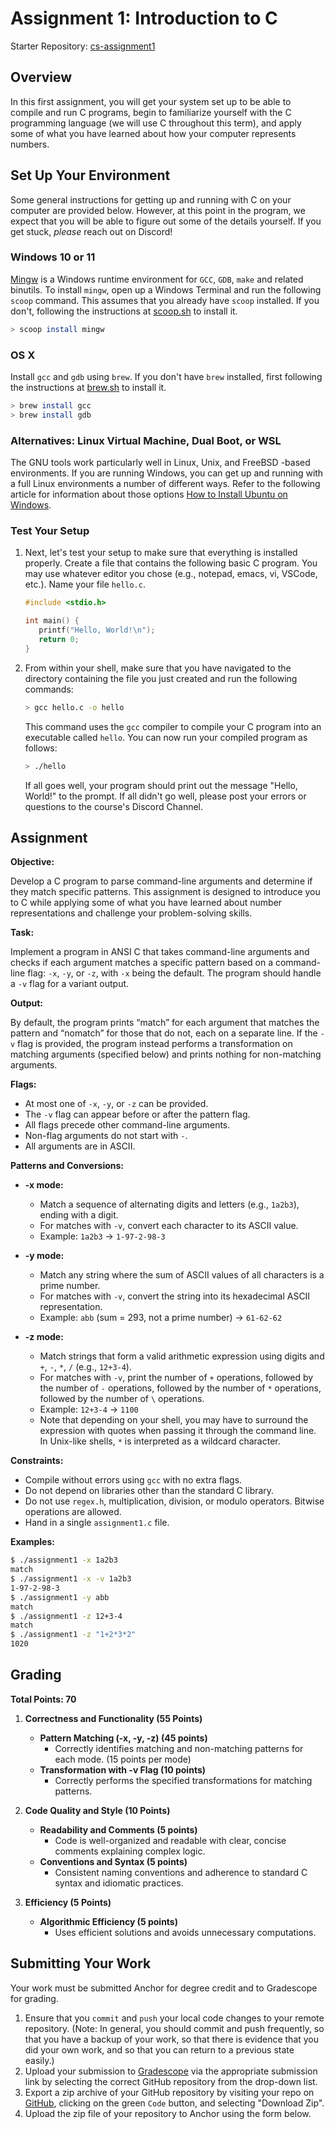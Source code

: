 # Assignment 1: Introduction to C

Starter Repository: [cs-assignment1]()

## Overview

In this first assignment, you will get your system set up to be able to compile and run C programs, begin to familiarize
yourself with the C programming language (we will use C throughout this term), and apply some of what you have learned
about how your computer represents numbers.

## Set Up Your Environment

Some general instructions for getting up and running with C on your computer are provided below. However, at this point
in the program, we expect that you will be able to figure out some of the details yourself. If you get stuck, *please*
reach out on Discord!

### Windows 10 or 11

[Mingw](https://www.mingw-w64.org) is a Windows runtime environment for `GCC`, `GDB`, `make` and related binutils. To
install `mingw`, open up a Windows Terminal and run the following `scoop` command. This assumes that you already have
`scoop` installed.  If you don't, following the instructions at [scoop.sh](https://scoop.sh/#/) to install it.

```bash
> scoop install mingw
```

### OS X

Install `gcc` and `gdb` using `brew`. If you don't have `brew` installed, first following the instructions at
[brew.sh](https://brew.sh/) to install it.

```bash
> brew install gcc
> brew install gdb
```

### Alternatives: Linux Virtual Machine, Dual Boot, or WSL

The GNU tools work particularly well in Linux, Unix, and FreeBSD -based environments.  If you are running Windows, you
can get up and running with a full Linux environments a number of different ways.  Refer to the following article for
information about those options [How to Install Ubuntu on
Windows](https://www.minitool.com/partition-disk/install-ubuntu-on-windows-11.html).

### Test Your Setup

1. Next, let's test your setup to make sure that everything is installed properly.  Create a file that contains the
   following basic C program.  You may use whatever editor you chose (e.g., notepad, emacs, vi, VSCode, etc.).  Name
   your file `hello.c`.

   ```C
   #include <stdio.h>

   int main() {
      printf("Hello, World!\n");
      return 0;
   }
   ```

2. From within your shell, make sure that you have navigated to the directory containing the file you just created and
   run the following commands:

   ```bash
   > gcc hello.c -o hello
   ```

   This command uses the `gcc` compiler to compile your C program into an executable called `hello`. You can now
   run your compiled program as follows:

   ```bash
   > ./hello
   ```

   If all goes well, your program should print out the message "Hello, World!" to the prompt.  If all didn't go well,
   please post your errors or questions to the course's Discord Channel.  

## Assignment

**Objective:**

Develop a C program to parse command-line arguments and determine if they match specific patterns. This
assignment is designed to introduce you to C while applying some of what you have learned about number representations
and challenge your problem-solving skills.

**Task:**

Implement a program in ANSI C that takes command-line arguments and checks if each argument matches a specific
pattern based on a command-line flag: `-x`, `-y`, or `-z`, with `-x` being the default. The program should handle a `-v`
flag for a variant output.

**Output:**

By default, the program prints “match” for each argument that matches the pattern and “nomatch” for those
that do not, each on a separate line. If the `-v` flag is provided, the program instead performs a transformation on
matching arguments (specified below) and prints nothing for non-matching arguments.

**Flags:**

- At most one of `-x`, `-y`, or `-z` can be provided.
- The `-v` flag can appear before or after the pattern flag.
- All flags precede other command-line arguments.
- Non-flag arguments do not start with `-`.
- All arguments are in ASCII.

**Patterns and Conversions:**

- **-x mode:**
  - Match a sequence of alternating digits and letters (e.g., `1a2b3`), ending with a digit.
  - For matches with `-v`, convert each character to its ASCII value.
  - Example: `1a2b3` → `1-97-2-98-3`

- **-y mode:**
  - Match any string where the sum of ASCII values of all characters is a prime number.
  - For matches with `-v`, convert the string into its hexadecimal ASCII representation.
  - Example: `abb` (sum = 293, not a prime number) → `61-62-62`

- **-z mode:**
  - Match strings that form a valid arithmetic expression using digits and `+`, `-`, `*`, `/` (e.g., `12+3-4`).
  - For matches with `-v`, print the number of `+` operations, followed by the number of `-` operations, followed by the number of `*` operations, followed by the number of `\` operations.
  - Example: `12+3-4` → `1100`
  - Note that depending on your shell, you may have to surround the expression with quotes when passing it through the command line.  In Unix-like shells, `*` is interpreted as a wildcard character.

**Constraints:**

- Compile without errors using `gcc` with no extra flags.
- Do not depend on libraries other than the standard C library.
- Do not use `regex.h`, multiplication, division, or modulo operators. Bitwise operations are allowed.
- Hand in a single `assignment1.c` file.

**Examples:**

```bash
$ ./assignment1 -x 1a2b3
match
$ ./assignment1 -x -v 1a2b3
1-97-2-98-3
$ ./assignment1 -y abb
match
$ ./assignment1 -z 12+3-4
match
$ ./assignment1 -z "1+2*3*2"
1020
```

## Grading

**Total Points: 70**

1. **Correctness and Functionality (55 Points)**
   - **Pattern Matching (-x, -y, -z) (45 points)**
     - Correctly identifies matching and non-matching patterns for each mode. (15 points per mode)
   - **Transformation with -v Flag (10 points)**
     - Correctly performs the specified transformations for matching patterns.

2. **Code Quality and Style (10 Points)**
   - **Readability and Comments (5 points)**
     - Code is well-organized and readable with clear, concise comments explaining complex logic.
   - **Conventions and Syntax (5 points)**
     - Consistent naming conventions and adherence to standard C syntax and idiomatic practices.

3. **Efficiency (5 Points)**
   - **Algorithmic Efficiency (5 points)**
     - Uses efficient solutions and avoids unnecessary computations.

## Submitting Your Work

Your work must be submitted Anchor for degree credit and to Gradescope for
grading.

1. Ensure that you `commit` and `push` your local code changes to your remote
   repository.  (Note: In general, you should commit and push frequently, so
   that you have a backup of your work, so that there is evidence that you did
   your own work, and so that you can return to a previous state easily.)
2. Upload your submission to [Gradescope](https://www.gradescope.com) via the
   appropriate submission link by selecting the correct GitHub repository from
   the drop-down list.
3. Export a zip archive of your GitHub repository by visiting your repo on
   [GitHub](https://www.github.com), clicking on the green `Code` button, and
   selecting "Download Zip".
4. Upload the zip file of your repository to Anchor using the form below.